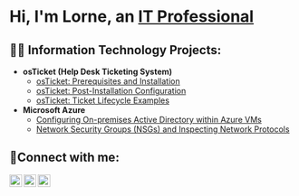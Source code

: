 <h1>Hi, I'm Lorne, an <a href="https://www.linkedin.com/in/lorne-laney-56986551?lipi=urn%3Ali%3Apage%3Ad_flagship3_profile_view_base_contact_details%3B96AY%2FMWDQV2uciWdsws95w%3D%3D">IT Professional</a></h1>

<h2>👨‍💻 Information Technology Projects:</h2>

- <b>osTicket (Help Desk Ticketing System)</b>
  - [osTicket: Prerequisites and Installation](https://github.com/medic107/osticket-prereqs)
  - [osTicket: Post-Installation Configuration](https://github.com/medic107/post-install-config)
  - [osTicket: Ticket Lifecycle Examples](https://github.com/medic107/ticket-lifecycle)
- <b>Microsoft Azure</b>
  - [Configuring On-premises Active Directory within Azure VMs](https://github.com/medic107/configure-ad)
  - [Network Security Groups (NSGs) and Inspecting Network Protocols](https://github.com/medic107/azure-network-protocols)

<h2>🤳Connect with me:</h2>

[<img align="left" alt="Josh | Twitter" width="22px" src="https://cdn.jsdelivr.net/npm/simple-icons@v3/icons/twitter.svg" />][twitter]
[<img align="left" alt="Josh | LinkedIn" width="22px" src="https://cdn.jsdelivr.net/npm/simple-icons@v3/icons/linkedin.svg" />][linkedin]
[<img align="left" alt="Josh | Instagram" width="22px" src="https://cdn.jsdelivr.net/npm/simple-icons@v3/icons/instagram.svg" />][instagram]

[twitter]: https://twitter.com/Josh
[instagram]: https://www.instagram.com/Josh
[linkedin]: https://linkedin.com/in/Josh
